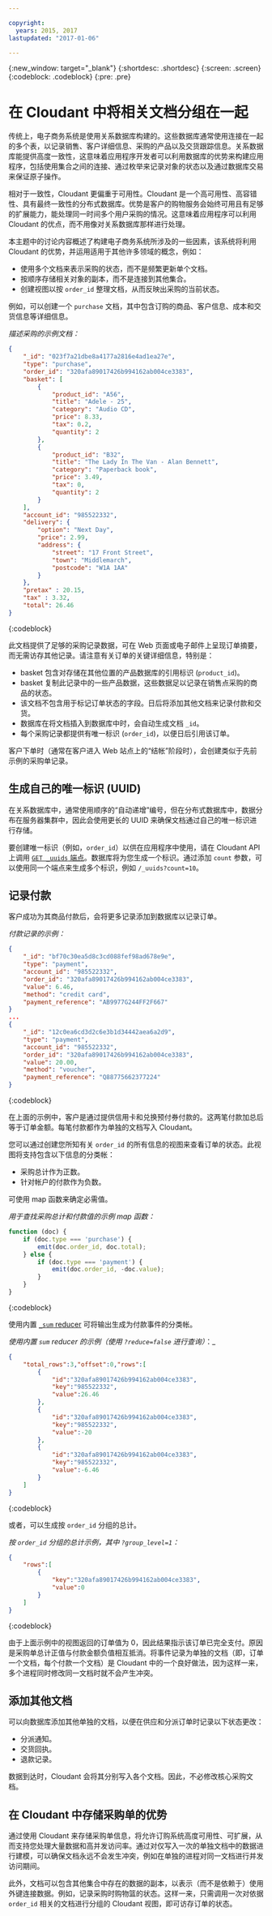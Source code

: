 ```yaml
---

copyright:
  years: 2015, 2017
lastupdated: "2017-01-06"

---
```


{:new_window: target="_blank"}
{:shortdesc: .shortdesc}
{:screen: .screen}
{:codeblock: .codeblock}
{:pre: .pre}

# 在 Cloudant 中将相关文档分组在一起

传统上，电子商务系统是使用关系数据库构建的。这些数据库通常使用连接在一起的多个表，以记录销售、客户详细信息、采购的产品以及交货跟踪信息。关系数据库能提供高度一致性，这意味着应用程序开发者可以利用数据库的优势来构建应用程序，包括使用集合之间的连接、通过枚举来记录对象的状态以及通过数据库交易来保证原子操作。

相对于一致性，Cloudant 更偏重于可用性。Cloudant 是一个高可用性、高容错性、具有最终一致性的分布式数据库。优势是客户的购物服务会始终可用且有足够的扩展能力，能处理同一时间多个用户采购的情况。这意味着应用程序可以利用 Cloudant 的优点，而不用像对关系数据库那样进行处理。

本主题中的讨论内容概述了构建电子商务系统所涉及的一些因素，该系统将利用 Cloudant 的优势，并运用适用于其他许多领域的概念，例如：

-   使用多个文档来表示采购的状态，而不是频繁更新单个文档。
-   按顺序存储相关对象的副本，而不是连接到其他集合。
-   创建视图以按 `order_id` 整理文档，从而反映出采购的当前状态。

例如，可以创建一个 `purchase` 文档，其中包含订购的商品、客户信息、成本和交货信息等详细信息。

_描述采购的示例文档：_

```json
{
    "_id": "023f7a21dbe8a4177a2816e4ad1ea27e",
    "type": "purchase",
    "order_id": "320afa89017426b994162ab004ce3383",
    "basket": [
        {
            "product_id": "A56",
            "title": "Adele - 25",
            "category": "Audio CD",
            "price": 8.33,
            "tax": 0.2,
            "quantity": 2
        },
        {
            "product_id": "B32",
            "title": "The Lady In The Van - Alan Bennett",
            "category": "Paperback book",
            "price": 3.49,
            "tax": 0,
            "quantity": 2
        }
    ],
    "account_id": "985522332",
    "delivery": {
        "option": "Next Day",
        "price": 2.99,
        "address": {
            "street": "17 Front Street",
            "town": "Middlemarch",
            "postcode": "W1A 1AA"
        }
    },
    "pretax" : 20.15,
    "tax" : 3.32,
    "total": 26.46
}
```
{:codeblock}

此文档提供了足够的采购记录数据，可在 Web 页面或电子邮件上呈现订单摘要，而无需访存其他记录。请注意有关订单的关键详细信息，特别是：

-   basket 包含对存储在其他位置的产品数据库的引用标识 (`product_id`)。
-   basket 复制此记录中的一些产品数据，这些数据足以记录在销售点采购的商品的状态。
-   该文档不包含用于标记订单状态的字段。日后将添加其他文档来记录付款和交货。
-   数据库在将文档插入到数据库中时，会自动生成文档 `_id`。
-   每个采购记录都提供有唯一标识 (`order_id`)，以便日后引用该订单。 
 
客户下单时（通常在客户进入 Web 站点上的“结帐”阶段时），会创建类似于先前示例的采购单记录。 

## 生成自己的唯一标识 (UUID)

在关系数据库中，通常使用顺序的“自动递增”编号，但在分布式数据库中，数据分布在服务器集群中，因此会使用更长的 UUID 来确保文档通过自己的唯一标识进行存储。

要创建唯一标识（例如，`order_id`）以供在应用程序中使用，请在 Cloudant API 上调用 [`GET _uuids` 端点](../api/advanced.html#-get-_uuids-)。数据库将为您生成一个标识。通过添加 `count` 参数，可以使用同一个端点来生成多个标识，例如 `/_uuids?count=10`。

## 记录付款

客户成功为其商品付款后，会将更多记录添加到数据库以记录订单。

_付款记录的示例：_

```json
{
    "_id": "bf70c30ea5d8c3cd088fef98ad678e9e",
    "type": "payment",
    "account_id": "985522332",
    "order_id": "320afa89017426b994162ab004ce3383",
    "value": 6.46,
    "method": "credit card",
    "payment_reference": "AB9977G244FF2F667"
}
...
{
    "_id": "12c0ea6cd3d2c6e3b1d34442aea6a2d9",
    "type": "payment",
    "account_id": "985522332",
    "order_id": "320afa89017426b994162ab004ce3383",
    "value": 20.00,
    "method": "voucher",
    "payment_reference": "Q88775662377224"
}
```
{:codeblock}

在上面的示例中，客户是通过提供信用卡和兑换预付券付款的。这两笔付款加总后等于订单金额。每笔付款都作为单独的文档写入 Cloudant。

您可以通过创建您所知有关 `order_id` 的所有信息的视图来查看订单的状态。此视图将支持包含以下信息的分类帐： 

-   采购总计作为正数。
-   针对帐户的付款作为负数。

可使用 map 函数来确定必需值。

_用于查找采购总计和付款值的示例 map 函数：_ 

```javascript
function (doc) {
    if (doc.type === 'purchase') {
        emit(doc.order_id, doc.total);
    } else {
        if (doc.type === 'payment') {
            emit(doc.order_id, -doc.value);
        }
    }
}
```
{:codeblock}

使用内置 [`_sum` reducer](../api/creating_views.html#built-in-reduce-functions) 可将输出生成为付款事件的分类帐。

_使用内置 `sum` reducer 的示例（使用 `?reduce=false` 进行查询）_：_

```json
{
    "total_rows":3,"offset":0,"rows":[
        {
            "id":"320afa89017426b994162ab004ce3383",
            "key":"985522332",
            "value":26.46
        },
        {
            "id":"320afa89017426b994162ab004ce3383",
            "key":"985522332",
            "value":-20
        },
        {
            "id":"320afa89017426b994162ab004ce3383",
            "key":"985522332",
            "value":-6.46
        }
    ]
}
```
{:codeblock}

或者，可以生成按 `order_id` 分组的总计。

_按 `order_id` 分组的总计示例，其中 `?group_level=1`：_

```json
{
    "rows":[
        {
            "key":"320afa89017426b994162ab004ce3383",
            "value":0
        }
    ]
}
```
{:codeblock}

由于上面示例中的视图返回的订单值为 0，因此结果指示该订单已完全支付。原因是采购单总计正值与付款金额负值相互抵消。将事件记录为单独的文档（即，订单一个文档，每个付款一个文档）是 Cloudant 中的一个良好做法，因为这样一来，多个进程同时修改同一文档时就不会产生冲突。

## 添加其他文档

可以向数据库添加其他单独的文档，以便在供应和分派订单时记录以下状态更改：

-   分派通知。
-   交货回执。
-   退款记录。

数据到达时，Cloudant 会将其分别写入各个文档。因此，不必修改核心采购文档。

## 在 Cloudant 中存储采购单的优势

通过使用 Cloudant 来存储采购单信息，将允许订购系统高度可用性、可扩展，从而支持您处理大量数据和高并发访问率。通过对仅写入一次的单独文档中的数据进行建模，可以确保文档永远不会发生冲突，例如在单独的进程对同一文档进行并发访问期间。

此外，文档可以包含其他集合中存在的数据的副本，以表示（而不是依赖于）使用外键连接数据。例如，记录采购时购物篮的状态。这样一来，只需调用一次对依据 `order_id` 相关的文档进行分组的 Cloudant 视图，即可访存订单的状态。
